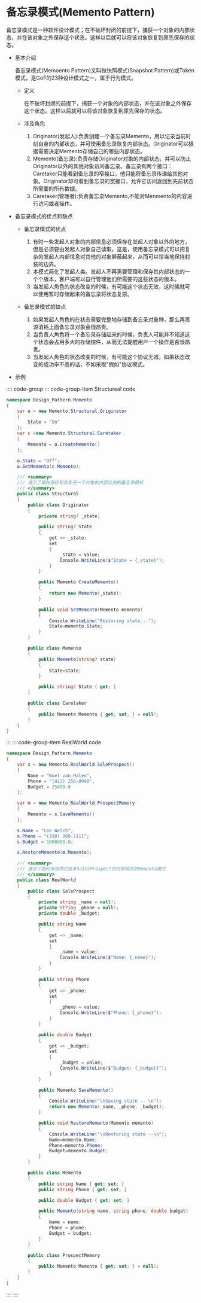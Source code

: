 # 备忘录模式(Memento Pattern)

备忘录模式是一种软件设计模式；在不破坏封闭的前提下，捕获一个对象的内部状态，并在该对象之外保存这个状态。这样以后就可以将该对象恢复到原先保存的状态。

- 基本介绍

    备忘录模式(Memoento Pattern)又叫做快照模式(Snapshot Pattern)或Token模式，是GoF的23种设计模式之一，属于行为模式。

  - 定义

    在不破坏封闭的前提下，捕获一个对象的内部状态，并在该对象之外保存这个状态。这样以后就可以将该对象恢复到原先保存的状态。

  - 涉及角色

    1. Originator(发起人):负责创建一个备忘录Memento，用以记录当前时刻自身的内部状态，并可使用备忘录恢复内部状态。Originator可以根据需要决定Memento存储自己的哪些内部状态。
    2. Memento(备忘录):负责存储Originator对象的内部状态，并可以防止Originator以外的其他对象访问备忘录。备忘录有两个接口：Caretaker只能看到备忘录的窄接口，他只能将备忘录传递给其他对象。Originator却可看到备忘录的宽接口，允许它访问返回到先前状态所需要的所有数据。
    3. Caretaker(管理者):负责备忘录Memento,不能对Menmento的内容进行访问或者操作。

- 备忘录模式的优点和缺点

  - 备忘录模式的优点

    1. 有时一些发起人对象的内部信息必须保存在发起人对象以外的地方，但是必须要由发起人对象自己读取，这是，使用备忘录模式可以把复杂的发起人内部信息对其他的对象屏蔽起来，从而可以恰当地保持封装的边界。
    2. 本模式简化了发起人类。发起人不再需要管理和保存其内部状态的一个个版本，客户端可以自行管理他们所需要的这些状态的版本。
    3. 当发起人角色的状态改变的时候，有可能这个状态无效，这时候就可以使用暂时存储起来的备忘录将状态复原。

  - 备忘录模式的缺点

    1. 如果发起人角色的在状态需要完整地存储到备忘录对象种，那么再资源消耗上面备忘录对象会很昂贵。
    2. 当负责人角色将一个备忘录存储起来的时候，负责人可能并不知道这个状态会占用多大的存储控件，从而无法提醒用户一个操作是否很昂贵。
    3. 当发起人角色的状态改变的时候，有可能这个协议无效。如果状态改变的成功率不高的话，不如采取"假如"协议模式。

- 示例

:::: code-group
::: code-group-item Structureal code

```cs
namespace Design_Pattern.Memento
{
    var o = new Memento.Structural.Originator
    {
        State = "On"
    };
    var c =new Memento.Structural.Caretaker
    {
        Memento = o.CreateMemento()
    };

    o.State = "Off";
    o.SetMemento(c.Memento);

    /// <summary>
    /// 演示了临时保存和恢复另一个对象的内部状态的备忘录模式
    /// </summary>
    public class Structural
    {
        public class Originator
        {
            private string? _state;

            public string? State
            {
                get => _state;
                set
                {
                    _state = value;
                    Console.WriteLine($"State = {_state}");
                }
            }

            public Memento CreateMemento()
            {
                return new Memento(_state);
            }

            public void SetMemento(Memento memento)
            {
                Console.WriteLine("Restoring state...");
                State=memento.State;
            }
        }

        public class Memento
        {
            public Memento(string? state)
            {
                State=state;
            }

            public string? State { get; }
        }

        public class Caretaker
        {
            public Memento Memento { get; set; } = null!;
        }
    }
}
```

:::
::: code-group-item RealWorld code

```cs
namespace Design_Pattern.Memento
{
    var s = new Memento.RealWorld.SaleProspect()
    {
        Name = "Noel van Halen",
        Phone = "(412) 256-0990",
        Budget = 25000.0
    };

    var m = new Memento.RealWorld.ProspectMemory
    {
        Memento = s.SaveMemento()
    };

    s.Name = "Leo Welch";
    s.Phone = "(310) 209-7111";
    s.Budget = 1000000.0;

    s.RestoreMemento(m.Memento);

    /// <summary>
    /// 演示了临时保存然后恢复SalesProspect的内部状态的Memento模式
    /// </summary>
    public class RealWorld
    {
        public class SaleProspect
        {
            private string _name = null!;
            private string _phone = null!;
            private double _budget;

            public string Name
            {
                get => _name;
                set
                {
                    _name = value;
                    Console.WriteLine($"Name: {_name}");
                }
            }

            public string Phone
            {
                get => _phone;
                set
                {
                    _phone = value;
                    Console.WriteLine($"Phone: {_phone}");
                }
            }

            public double Budget
            {
                get => _budget;
                set
                {
                    _budget = value;
                    Console.WriteLine($"Budget: {_budget}");
                }
            }

            public Memento SaveMemento()
            {
                Console.WriteLine("\nSaving state -- \n");
                return new Memento(_name, _phone, _budget);
            }

            public void RestoreMemento(Memento memento)
            {
                Console.WriteLine("\nRestoring state --\n");
                Name=memento.Name;
                Phone=memento.Phone;
                Budget=memento.Budget;
            }
        }

        public class Memento
        {
            public string Name { get; set; }
            public string Phone { get; set; }

            public double Budget { get; set; }

            public Memento(string name, string phone, double budget)
            {
                Name = name;
                Phone = phone;
                Budget = budget;
            }
        }

        public class ProspectMemory
        {
            public Memento Memento { get; set; } = null!;
        }
    }
}
```

:::
::::
